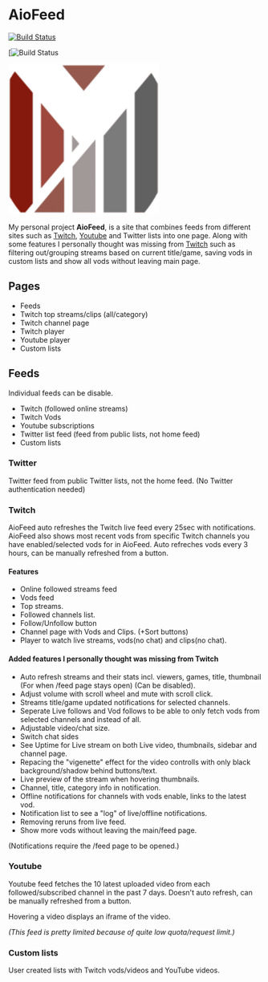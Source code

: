 # AioFeed

[![Build Status](https://app.travis-ci.com/mambans/AioFeed.svg?branch=master)](https://app.travis-ci.com/mambans/AioFeed)

[![Build Status](https://github.com/mambans/aiofeed/actions/workflows/master.yaml/badge.svg)

<img src="https://github.com/mambans/AioFeed/blob/master/frontend/public/android-chrome-192x192.webp" alt="Logo" width="300"/>

My personal project **AioFeed**, is a site that combines feeds from different sites such as [Twitch](https://twitch.tv), [Youtube](https://youtube.com) and Twitter lists into one page. Along with some features I personally thought was missing from [Twitch](https://twitch.tv) such as filtering out/grouping streams based on current title/game, saving vods in custom lists and show all vods without leaving main page.

## Pages

- Feeds
- Twitch top streams/clips (all/category)
- Twitch channel page
- Twitch player
- Youtube player
- Custom lists

## Feeds

Individual feeds can be disable.

- Twitch (followed online streams)
- Twitch Vods
- Youtube subscriptions
- Twitter list feed (feed from public lists, not home feed)
- Custom lists

### Twitter

Twitter feed from public Twitter lists, not the home feed. (No Twitter authentication needed)

### Twitch

AioFeed auto refreshes the Twitch live feed every 25sec with notifications. AioFeed also shows most recent vods from specific Twitch channels you have enabled/selected vods for in AioFeed. Auto refreches vods every 3 hours, can be manually refreshed from a button.

#### Features

- Online followed streams feed
- Vods feed
- Top streams.
- Followed channels list.
- Follow/Unfollow button
- Channel page with Vods and Clips. (+Sort buttons)
- Player to watch live streams, vods(no chat) and clips(no chat).

#### Added features I personally thought was missing from Twitch

- Auto refresh streams and their stats incl. viewers, games, title, thumbnail (For when /feed page stays open) (Can be disabled).
- Adjust volume with scroll wheel and mute with scroll click.
- Streams title/game updated notifications for selected channels.
- Seperate Live follows and Vod follows to be able to only fetch vods from selected channels and instead of all.
- Adjustable video/chat size.
- Switch chat sides
- See Uptime for Live stream on both Live video, thumbnails, sidebar and channel page.
- Repacing the "vigenette" effect for the video controlls with only black background/shadow behind buttons/text.
- Live preview of the stream when hovering thumbnails.
- Channel, title, category info in notification.
- Offline notifications for channels with vods enable, links to the latest vod.
- Notification list to see a "log" of live/offline notifications.
- Removing reruns from live feed.
- Show more vods without leaving the main/feed page.

(Notifications require the /feed page to be opened.)

### Youtube

Youtube feed fetches the 10 latest uploaded video from each followed/subscribed channel in the past 7 days. Doesn't auto refresh, can be manually refreshed from a button.

Hovering a video displays an iframe of the video.

_(This feed is pretty limited because of quite low quota/request limit.)_

### Custom lists

User created lists with Twitch vods/videos and YouTube videos.

<!-- ## Account & Data

AioFeed stores/saves the following data for safe storage and easier auto-reauthentication:

- **AioFeed**

  - Username
  - Email
  - _Hashed_ password
  - Profile image url
  - Custom user made lists

- **Twitch**

  - User id
  - Username
  - Profile image url
  - _Encrypted_ Access token
  - _Encrypted_ Refresh token
  - Vod-channels list
  - ChannelsUpdateNotifs list (channels list with enabled updated title/game notifications)
  - User created filters to filter out Twitch live streams

- **Youtube**

  - Username
  - Profile image url
  - _Encrypted_ access token
  - _Encrypted_ refresh token

- **Twitter**
  - List ids -->

